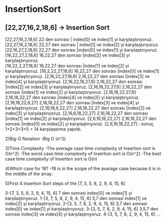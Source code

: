 # InsertionSort
[22,27,16,2,18,6] -> Insertion Sort
-----------------------------------------------------------
[22,27,16,2,18,6] 22 den sonrası | index[0] ve index[1] yi karşılaştırıyoruz. 
[22,27,16,2,18,6] 22,27 den sonrası | index[1] ve index[2] yi karşılaştırıyoruz. 
[22,16,27,2,18,6] 22,27 den sonrası |index[0] ve index[1] yi karşılaştırıyoruz. 
[16,22,27,2,18,6] 16,22,27 den sonrası |index[2] ve index[3] yi karşılaştırıyoruz.  
[16,22,2,27,18,6] 16,22,27 den sonrası |index[1] ve index[2] yi karşılaştırıyoruz. 
[16,2,22,27,18,6] 16,22,27 den sonrası |index[0] ve index[1] yi karşılaştırıyoruz. 
[2,16,22,27,18,6] 2,16,22,27 den sonrası |index[3] ve index[4] yi karşılaştırıyoruz. 
[2,16,22,18,27,6] 2,16,22,27 den sonrası |index[2] ve index[3] yi karşılaştırıyoruz. 
[2,16,18,22,27,6] 2,16,22,27 den sonrası |index[1] ve index[2] yi karşılaştırıyoruz. 
[2,16,18,22,27,6] 2,16,18,22,27 den sonrası |index[4] ve index[5] yi karşılaştırıyoruz. 
[2,16,18,22,6,27] 2,16,18,22,27 den sonrası |index[3] ve index[4] yi karşılaştırıyoruz. 
[2,16,18,6,22,27] 2,16,18,22,27 den sonrası |index[2] ve index[3] yi karşılaştırıyoruz. 
[2,16,6,18,22,27] 2,16,18,22,27 den sonrası |index[1] ve index[2] yi karşılaştırıyoruz. 
[2,6,16,18,22,27] 2,16,18,22,27 den sonrası |index[0] ve index[2] yi karşılaştırıyoruz. 
[2,6,16,18,22,27] : sonuç  1+2+3+3+5 = 14 karşılaştırma yapıldı.

2)Big-O Notation
 -Big O (n^2)


3)Time Complexity
-The average case time complexity of Insertion sort is O(n^2)
-The worst case time complexity of Insertion sort is O(n^2)
-The best case time complexity of Insertion sort is O(n) 


4)Which case for 18?
-18 is in the scope of the avarage case because it is in the middle of the array.

5)First 4 Insertion Sort steps of the [7, 3, 5, 8, 2, 9, 4, 15, 6]

0-[7, 3, 5, 8, 2, 9, 4, 15, 6] 7 den sonrasi index[0] ve index[1] yi karşılaştırıyoruz.
1-[3, 7, 5, 8, 2, 9, 4, 15, 6] 3,7 den sonrasi index[1] ve index[2] yi karşılaştırıyoruz.
2-[3, 5, 7, 8, 2, 9, 4, 15, 6] 3,7 den sonrasi index[0] ve index[1] yi karşılaştırıyoruz.
3-[3, 5, 7, 8, 2, 9, 4, 15, 6] 3,5,7 den sonrasi index[3] ve index[4] yi karşılaştırıyoruz.
4-[3, 5, 7, 8, 2, 9, 4, 15, 6] ...